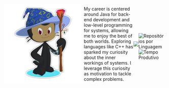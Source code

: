 <div style="display: flex; align-items: center;">
          <img align="left" src="https://github.com/Brevex/brevex.github.io/blob/23f35508e8ea0cf9df3e41088da5ba2c51cee0f4/images/myOctocat.png" style="width: 250px;">
          <br>
          <p align="left">My career is centered around Java for back-end development and low-level programming 
          for systems, allowing me to enjoy the best of both worlds. Exploring languages like C++
          has sparked my curiosity about the inner workings of systems. I leverage this curiosity 
          as motivation to tackle complex problems.</p>
          <img src="https://skillicons.dev/icons?i=java,spring,cpp,rust,linux" />
          <p>
                    <br>
                    <img src="http://github-profile-summary-cards.vercel.app/api/cards/repos-per-language?username=brevex&theme=blueberry" href="http://github.com/brevex" alt="Repositórios por Linguagem">
                    <img src="http://github-profile-summary-cards.vercel.app/api/cards/productive-time?username=brevex&theme=blueberry&utcOffset=8" href="http://github.com/brevex" alt="Tempo Produtivo">
          </p>
</div>
